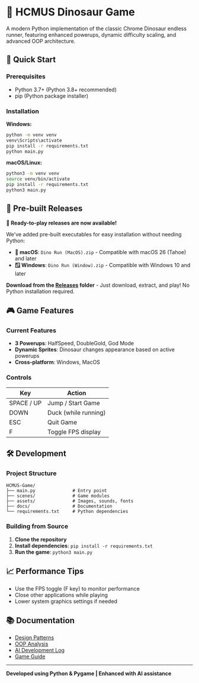 # 🦕 HCMUS Dinosaur Game

A modern Python implementation of the classic Chrome Dinosaur endless runner, featuring enhanced powerups, dynamic difficulty scaling, and advanced OOP architecture.

## 🚀 Quick Start

### Prerequisites
- Python 3.7+ (Python 3.8+ recommended)
- pip (Python package installer)

### Installation

**Windows:**
```cmd
python -m venv venv
venv\Scripts\activate
pip install -r requirements.txt
python main.py
```

**macOS/Linux:**
```bash
python3 -m venv venv
source venv/bin/activate
pip install -r requirements.txt
python3 main.py
```

## 🎯 Pre-built Releases

**🎉 Ready-to-play releases are now available!**

We've added pre-built executables for easy installation without needing Python:

- **🍎 macOS**: `Dino Run (MacOS).zip` - Compatible with macOS 26 (Tahoe) and later
- **🪟 Windows**: `Dino Run (Window).zip` - Compatible with Windows 10 and later

**Download from the [Releases](./Releases/) folder** - Just download, extract, and play! No Python installation required.


## 🎮 Game Features

### Current Features
- **3 Powerups**: HalfSpeed, DoubleGold, God Mode
- **Dynamic Sprites**: Dinosaur changes appearance based on active powerups
- **Cross-platform**: Windows, MacOS

### Controls

| Key | Action |
|-----|--------|
| SPACE / UP | Jump / Start Game |
| DOWN | Duck (while running) |
| ESC | Quit Game |
| F | Toggle FPS display |

## 🛠️ Development

### Project Structure
```
HCMUS-Game/
├── main.py              # Entry point
├── scenes/              # Game modules
├── assets/              # Images, sounds, fonts
├── docs/                # Documentation
└── requirements.txt     # Python dependencies
```

### Building from Source

1. **Clone the repository**
2. **Install dependencies**: `pip install -r requirements.txt`
3. **Run the game**: `python3 main.py`

## 📈 Performance Tips
- Use the FPS toggle (F key) to monitor performance
- Close other applications while playing
- Lower system graphics settings if needed

## 📚 Documentation

- [Design Patterns](docs/DESIGN_PATTERNS.md)
- [OOP Analysis](docs/OOP_ANALYSIS.md)
- [AI Development Log](docs/AI_LOG.md)
- [Game Guide](docs/AI/GAME_GUIDE.md)

---

**Developed using Python & Pygame | Enhanced with AI assistance**
